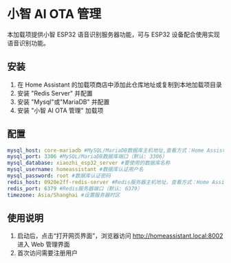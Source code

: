 # 小智 AI OTA 管理

本加载项提供小智 ESP32 语音识别服务器功能，可与 ESP32 设备配合使用实现语音识别功能。

## 安装
 1. 在 Home Assistant 的加载项商店中添加此仓库地址或复制到本地加载项目录
 1. 安装 "Redis Server" 并配置
 1. 安装 "Mysql"或"MariaDB" 并配置
 1. 安装 "小智 AI OTA 管理" 加载项
    
## 配置

```yaml
mysql_host: core-mariadb #MySQL/MariaDB数据库主机地址,查看方式：Home Assistant → 设置 → 加载项 → MySQL/MariaDB → 信息 → 宿主名
mysql_port: 3306 #MySQL/MariaDB数据库端口（默认: 3306）
mysql_database: xiaozhi_esp32_server #要使用的数据库名称
mysql_username: homeassistant #数据库认证用户名 
mysql_password: root #数据库认证密码 
redis_host: 0920e2ff-redis-server #Redis服务器主机地址，查看方式：Home Assistant → 设置 → 加载项 → Redis Server → 信息 → 宿主名
redis_port: 6379 #Redis服务器端口（默认: 6379）
timezone: Asia/Shanghai #设置服务器时区
```

## 使用说明

1. 启动后，点击“打开网页界面”，浏览器访问 http://homeassistant.local:8002 进入 Web 管理界面
2. 首次访问需要注册用户